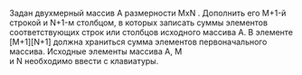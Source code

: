 Задан двухмерный массив A размерности MxN . Дополнить его  M+1-й строкой и  N+1-м столбцом, 
в которых записать суммы элементов соответствующих строк или столбцов исходного массива A. 
В элементе [M+1][N+1]  должна храниться сумма элементов первоначального массива. Исходные элементы массива  A, M  
и N  необходимо ввести с клавиатуры.